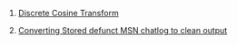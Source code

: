 1)  <a href="https://github.com/Larvichee/StolenProjects/tree/master/My%20Own%20Projects/Discrete%20Cosine%20Transform">Discrete Cosine Transform</a>

2) <a href="https://github.com/Larvichee/StolenProjects/blob/master/My%20Own%20Projects/Converter.py">Converting Stored defunct MSN chatlog to clean output</a>
